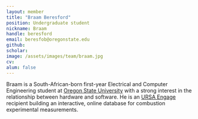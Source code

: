 ```yaml
---
layout: member
title: "Braam Beresford"
position: Undergraduate student
nickname: Braam
handle: beresford
email: beresfob@oregonstate.edu
github:
scholar:
image: /assets/images/team/braam.jpg
cv:
alum: false
---
```


Braam is a South-African-born first-year Electrical and Computer Engineering student at [Oregon State University] with a strong interest in the relationship between hardware and software. He is an [URSA Engage] recipient building an interactive, online database for combustion experimental measurements.


[Oregon State University]: http://oregonstate.edu/
[School of Mechanical, Industrial, and Manufacturing Engineering]: http://mime.oregonstate.edu
[URSA Engage]: http://undergraduate.oregonstate.edu/research/funding-opportunities/ursa-engage
